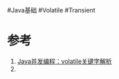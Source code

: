 #Java基础 #Volatile #Transient


# 参考
1. [Java并发编程：volatile关键字解析](https://www.cnblogs.com/dolphin0520/p/3920373.html)
2. 